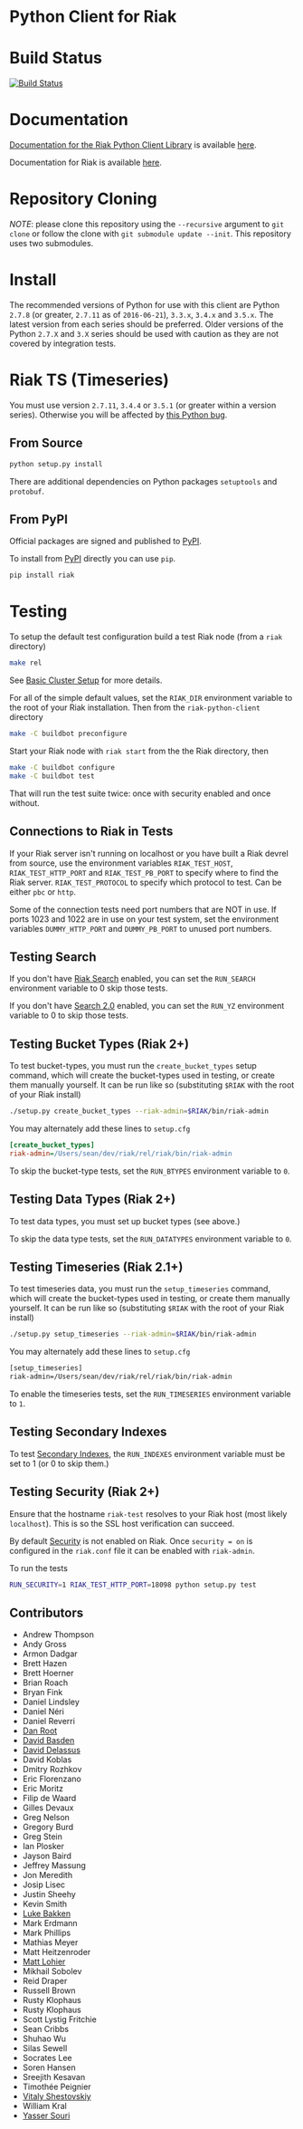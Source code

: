 Python Client for Riak
======================

Build Status
============

[![Build Status](https://travis-ci.org/basho/riak-python-client.svg?branch=master)](https://travis-ci.org/basho/riak-python-client)

Documentation
=============

[Documentation for the Riak Python Client Library](http://basho.github.io/riak-python-client/index.html) is available [here](http://basho.github.io/riak-python-client/index.html).

Documentation for Riak is available [here](http://docs.basho.com/riak/latest).

Repository Cloning
==================

*NOTE*: please clone this repository using the `--recursive` argument to `git clone` or follow the clone with `git submodule update --init`. This repository uses two submodules.

Install
=======

The recommended versions of Python for use with this client are Python `2.7.8` (or greater, `2.7.11` as of `2016-06-21`), `3.3.x`, `3.4.x` and `3.5.x`. The latest version from each series should be preferred. Older versions of the Python `2.7.X` and `3.X` series should be used with caution as they are not covered by integration tests.

Riak TS (Timeseries)
===================

You must use version `2.7.11`, `3.4.4` or `3.5.1` (or greater within a version series). Otherwise you will be affected by [this Python bug](https://bugs.python.org/issue23517).

From Source
-----------

```sh
python setup.py install
```

There are additional dependencies on Python packages `setuptools` and `protobuf`.

From PyPI
---------

Official packages are signed and published to [PyPI](https://pypi.python.org/pypi/riak).

To install from [PyPI](https://pypi.python.org/pypi/riak) directly you can use `pip`. 

```sh
pip install riak
```

Testing
=======

To setup the default test configuration build a test Riak node (from a `riak` directory)

```sh
make rel
```

See [Basic Cluster Setup](http://docs.basho.com/riak/latest/ops/building/basic-cluster-setup/) for more details.

For all of the simple default values, set the `RIAK_DIR` environment variable to the root of your Riak installation. Then from the `riak-python-client` directory 

```sh
make -C buildbot preconfigure
```

Start your Riak node with `riak start` from the the Riak directory, then 

```sh
make -C buildbot configure
make -C buildbot test
```

That will run the test suite twice: once with security enabled and once without.

Connections to Riak in Tests
----------------------------

If your Riak server isn't running on localhost or you have built a Riak devrel from source, use the environment variables `RIAK_TEST_HOST`, `RIAK_TEST_HTTP_PORT` and `RIAK_TEST_PB_PORT` to specify where to find the Riak server.  `RIAK_TEST_PROTOCOL` to specify which protocol to test. Can be either `pbc` or `http`.

Some of the connection tests need port numbers that are NOT in use. If ports 1023 and 1022 are in use on your test system, set the environment variables `DUMMY_HTTP_PORT` and `DUMMY_PB_PORT` to unused port numbers.

Testing Search
--------------

If you don't have [Riak Search](http://docs.basho.com/riak/latest/dev/using/search/) enabled, you can set the `RUN_SEARCH` environment variable to 0 skip those tests.

If you don't have [Search 2.0](https://github.com/basho/yokozuna) enabled, you can set the `RUN_YZ` environment variable to 0 to skip those tests.

Testing Bucket Types (Riak 2+)
------------------------------

To test bucket-types, you must run the `create_bucket_types` setup command, which will create the bucket-types used in testing, or create them manually yourself. It can be run like so (substituting `$RIAK` with the root of your Riak install)

```sh
./setup.py create_bucket_types --riak-admin=$RIAK/bin/riak-admin
```

You may alternately add these lines to `setup.cfg`

```ini
[create_bucket_types]
riak-admin=/Users/sean/dev/riak/rel/riak/bin/riak-admin
```

To skip the bucket-type tests, set the `RUN_BTYPES` environment variable to `0`.

Testing Data Types (Riak 2+)
----------------------------

To test data types, you must set up bucket types (see above.)

To skip the data type tests, set the `RUN_DATATYPES` environment variable to `0`.

Testing Timeseries (Riak 2.1+)
------------------------------

To test timeseries data, you must run the `setup_timeseries` command, which will create the bucket-types used in testing, or create them manually yourself. It can be run like so (substituting `$RIAK` with the root of your Riak install)

```sh
./setup.py setup_timeseries --riak-admin=$RIAK/bin/riak-admin
```

You may alternately add these lines to `setup.cfg`

```sh
[setup_timeseries]
riak-admin=/Users/sean/dev/riak/rel/riak/bin/riak-admin
```

To enable the timeseries tests, set the `RUN_TIMESERIES` environment variable to `1`.

Testing Secondary Indexes
-------------------------

To test [Secondary Indexes](http://docs.basho.com/riak/latest/dev/using/2i/), the `RUN_INDEXES` environment variable must be set to 1 (or 0 to skip them.)

Testing Security (Riak 2+)
--------------------------

Ensure that the hostname `riak-test` resolves to your Riak host (most likely `localhost`). This is so the SSL host verification can succeed.

By default [Security](http://docs.basho.com/riak/latest/ops/running/authz/) is not enabled on Riak. Once `security = on` is configured in the `riak.conf` file it can be enabled with `riak-admin`.

To run the tests

```sh
RUN_SECURITY=1 RIAK_TEST_HTTP_PORT=18098 python setup.py test
```

Contributors
--------------------------

* Andrew Thompson
* Andy Gross
* Armon Dadgar
* Brett Hazen
* Brett Hoerner
* Brian Roach
* Bryan Fink
* Daniel Lindsley
* Daniel Néri
* Daniel Reverri
* [Dan Root](https://github.com/daroot)
* [David Basden](https://github.com/dbasden)
* [David Delassus](https://github.com/linkdd)
* David Koblas
* Dmitry Rozhkov
* Eric Florenzano
* Eric Moritz
* Filip de Waard
* Gilles Devaux
* Greg Nelson
* Gregory Burd
* Greg Stein
* Ian Plosker
* Jayson Baird
* Jeffrey Massung
* Jon Meredith
* Josip Lisec
* Justin Sheehy
* Kevin Smith
* [Luke Bakken](https://github.com/lukebakken)
* Mark Erdmann
* Mark Phillips
* Mathias Meyer
* Matt Heitzenroder
* [Matt Lohier](https://github.com/aquam8)
* Mikhail Sobolev
* Reid Draper
* Russell Brown
* Rusty Klophaus
* Rusty Klophaus
* Scott Lystig Fritchie
* Sean Cribbs
* Shuhao Wu
* Silas Sewell
* Socrates Lee
* Soren Hansen
* Sreejith Kesavan
* Timothée Peignier
* [Vitaly Shestovskiy](https://github.com/lamp0chka)
* William Kral
* [Yasser Souri](https://github.com/yassersouri)
